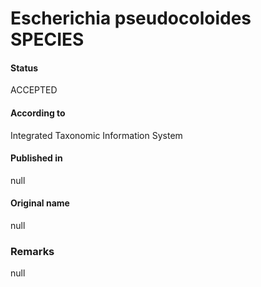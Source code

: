 # Escherichia pseudocoloides SPECIES

#### Status
ACCEPTED

#### According to
Integrated Taxonomic Information System

#### Published in
null

#### Original name
null

### Remarks
null